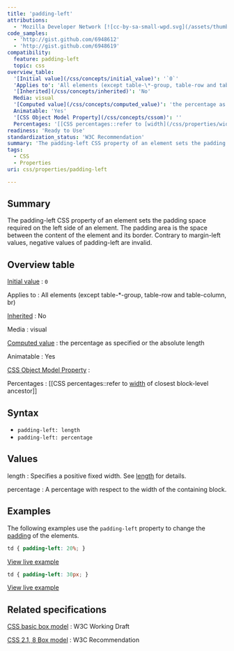 ```yaml
---
title: 'padding-left'
attributions:
  - 'Mozilla Developer Network [![cc-by-sa-small-wpd.svg](/assets/thumb/8/8c/cc-by-sa-small-wpd.svg/120px-cc-by-sa-small-wpd.svg.png)](http://creativecommons.org/licenses/by-sa/3.0/us/).'
code_samples:
  - 'http://gist.github.com/6948612'
  - 'http://gist.github.com/6948619'
compatibility:
  feature: padding-left
  topic: css
overview_table:
  '[Initial value](/css/concepts/initial_value)': '`0`'
  'Applies to': 'All elements (except table-\*-group, table-row and table-column, br)'
  '[Inherited](/css/concepts/inherited)': 'No'
  Media: visual
  '[Computed value](/css/concepts/computed_value)': 'the percentage as specified or the absolute length'
  Animatable: 'Yes'
  '[CSS Object Model Property](/css/concepts/cssom)': ''
  Percentages: '[[CSS percentages::refer to [width](/css/properties/width) of closest block-level ancestor]]'
readiness: 'Ready to Use'
standardization_status: 'W3C Recommendation'
summary: 'The padding-left CSS property of an element sets the padding space required on the left side of an element. The padding area is the space between the content of the element and its border. Contrary to margin-left values, negative values of padding-left are invalid.'
tags:
  - CSS
  - Properties
uri: css/properties/padding-left

---
```

## Summary

The padding-left CSS property of an element sets the padding space required on the left side of an element. The padding area is the space between the content of the element and its border. Contrary to margin-left values, negative values of padding-left are invalid.

## Overview table

[Initial value](/css/concepts/initial_value)
:   `0`

Applies to
:   All elements (except table-\*-group, table-row and table-column, br)

[Inherited](/css/concepts/inherited)
:   No

Media
:   visual

[Computed value](/css/concepts/computed_value)
:   the percentage as specified or the absolute length

Animatable
:   Yes

[CSS Object Model Property](/css/concepts/cssom)
:

Percentages
:   [[CSS percentages::refer to [width](/css/properties/width) of closest block-level ancestor]]

## Syntax

-   `padding-left: length`
-   `padding-left: percentage`

## Values

length
:   Specifies a positive fixed width. See [length](/css/data_types/length) for details.

percentage
:   A percentage with respect to the width of the containing block.

## Examples

The following examples use the `padding-left` property to change the [padding](/css/properties/padding) of the elements.

``` css
td { padding-left: 20%; }
```

[View live example](http://code.webplatform.org/gist/6948612)

``` css
td { padding-left: 30px; }
```

[View live example](http://code.webplatform.org/gist/6948619)

## Related specifications

[CSS basic box model](http://www.w3.org/TR/css3-box/)
:   W3C Working Draft

[CSS 2.1, 8 Box model](http://www.w3.org/TR/CSS21/box.html#propdef-padding)
:   W3C Recommendation
